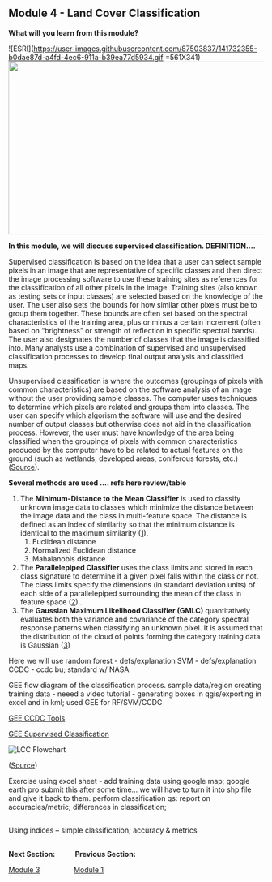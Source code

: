 ## Module 4 - Land Cover Classification

**What will you learn from this module?**

![ESRI](https://user-images.githubusercontent.com/87503837/141732355-b0dae87d-a4fd-4ec6-911a-b39ea77d5934.gif =561X341)
<img src="https://user-images.githubusercontent.com/87503837/141732355-b0dae87d-a4fd-4ec6-911a-b39ea77d5934.gif =561X341" width="561" height="341"/>

**In this module, we will discuss supervised classification. DEFINITION....**

Supervised classification is based on the idea that a user can select sample pixels in an image that are representative of specific classes and then direct the image processing software to use these training sites as references for the classification of all other pixels in the image. Training sites (also known as testing sets or input classes) are selected based on the knowledge of the user. The user also sets the bounds for how similar other pixels must be to group them together. These bounds are often set based on the spectral characteristics of the training area, plus or minus a certain increment (often based on “brightness” or strength of reflection in specific spectral bands). The user also designates the number of classes that the image is classified into. Many analysts use a combination of supervised and unsupervised classification processes to develop final output analysis and classified maps.

Unsupervised classification is where the outcomes (groupings of pixels with common characteristics) are based on the software analysis of an image without the user providing sample classes. The computer uses techniques to determine which pixels are related and groups them into classes. The user can specify which algorism the software will use and the desired number of output classes but otherwise does not aid in the classification process. However, the user must have knowledge of the area being classified when the groupings of pixels with common characteristics produced by the computer have to be related to actual features on the ground (such as wetlands, developed areas, coniferous forests, etc.)([Source](https://mapasyst.extension.org/whats-the-difference-between-a-supervised-and-unsupervised-image-classification/)). 

**Several methods are used .... refs here review/table**
1. The **Minimum-Distance to the Mean Classifier** is used to classify unknown image data to classes which minimize the distance between the image data and the class in multi-feature space. The distance is defined as an index of similarity so that the minimum distance is identical to the maximum similarity ([1](http://sar.kangwon.ac.kr/etc/rs_note/rsnote/cp11/cp11-6.htm)).
    1. Euclidean distance
    2. Normalized Euclidean distance
    3. Mahalanobis distance 
2. The **Parallelepiped Classifier** uses the class limits and stored in each class signature to determine if a given pixel falls within the class or not. The class limits specify the dimensions (in standard deviation units) of each side of a parallelepiped surrounding the mean of the class in feature space  ([2](http://www.sc.chula.ac.th/courseware/2309507/Lecture/remote18.htm)) .
3. The **Gaussian Maximum Likelihood Classifier (GMLC)** quantitatively evaluates both the variance and covariance of the category spectral response patterns when classifying an unknown pixel. It is assumed that the distribution of the cloud of points forming the category training data is Gaussian ([3](http://wgbis.ces.iisc.ernet.in/energy/water/paper/remotesensing/chapter1.htm)) 

Here we will use
random forest - defs/explanation
SVM - defs/explanation
CCDC - ccdc bu; standard w/ NASA


GEE 
flow diagram of the classification process.
sample data/region
creating training data - neeed a video tutorial  - generating boxes in qgis/exporting in excel and in kml; 
used GEE for RF/SVM/CCDC

[GEE CCDC Tools](https://gee-ccdc-tools.readthedocs.io/en/latest/)

[GEE Supervised Classification](https://developers.google.com/earth-engine/guides/classification)

![LCC Flowchart](https://user-images.githubusercontent.com/87503837/141534676-40798bfd-7a25-48a1-9676-c427c99046e0.png)

([Source](https://www.sciencedirect.com/science/article/pii/S2351989420300202))

Exercise
using excel sheet - add training data using google map; google earth pro
submit this after some time...
we will have to turn it into shp file and give it back to them.
perform classification
qs: report on accuracies/metric; differences in classification;

## 
Using indices – simple classification; accuracy & metrics



##
**Next Section:**&nbsp;&nbsp;&nbsp;&nbsp;&nbsp;&nbsp;&nbsp; &nbsp; **Previous Section:**

<a href="Module 3.md" title="Module 3">Module 3</a> &nbsp; &nbsp; &nbsp; &nbsp; &nbsp; &nbsp; &nbsp; &nbsp; <a href="Module 1.md" title="Module 1">Module 1</a>
